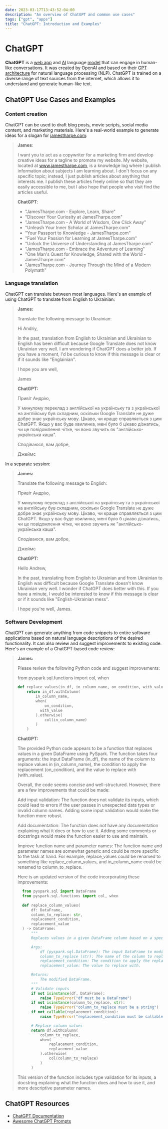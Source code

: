```yaml
---
date: 2023-03-17T13:43:52-04:00
description: "An overview of ChatGPT and common use cases"
tags: ["gpt", "apps"]
title: "ChatGPT: Introduction and Examples"
---
```


# ChatGPT

**ChatGPT** is a [web app](apps.md) and [AI](artificial-intelligence.md) language [model](machine-learning.md) that can engage in human-like conversations. It was created by OpenAI and based on their [GPT architecture](gpt.md) for natural language processing (NLP). ChatGPT is trained on a diverse range of text sources from the internet, which allows it to understand and generate human-like text.

## ChatGPT Use Cases and Examples

### Content creation

ChatGPT can be used to draft blog posts, movie scripts, social media content, and marketing materials. Here's a real-world example to generate ideas for a slogan for [jamestharpe.com](https://www.jamestharpe.com/):

> **James**:
>
> I want you to act as a copywriter for a marketing firm and develop creative ideas for a tagline to promote my website. My website, located at www.jamestharpe.com, is a knowledge log where I publish information about subjects I am learning about. I don't focus on any specific topic; instead, I just publish articles about anything that interests me. I publish these articles freely online so that they are easily accessible to me, but I also hope that people who visit find the articles useful.
>
> **ChatGPT**:
>
> * "JamesTharpe.com - Explore, Learn, Share"
> * "Discover Your Curiosity at JamesTharpe.com"
> * "JamesTharpe.com - A World of Wisdom, One Click Away"
> * "Unleash Your Inner Scholar at JamesTharpe.com"
> * "Your Passport to Knowledge - JamesTharpe.com"
> * "Fuel Your Passion for Learning at JamesTharpe.com"
> * "Unlock the Universe of Understanding at JamesTharpe.com"
> * "JamesTharpe.com - Embrace the Adventure of Learning"
> * "One Man's Quest for Knowledge, Shared with the World - JamesTharpe.com"
> * "JamesTharpe.com - Journey Through the Mind of a Modern Polymath"

### Language translation

ChatGPT can translate between most languages. Here's an example of using ChatGPT to translate from English to Ukrainian:

> **James:**
>
> Translate the following message to Ukrainian:
>
> Hi Andriy,
>
> In the past, translation from English to Ukrainian and Ukrainian to English has been difficult because Google Translate does not know Ukrainian very well. I am wondering if ChatGPT does a better job. If you have a moment, I'd be curious to know if this message is clear or if it sounds like "Englainian".
>
> I hope you are well,
>
> James
>
> **ChatGPT:**
>
> Привіт Андрію,
>
> У минулому переклад з англійської на українську та з української на англійську був складним, оскільки Google Translate не дуже добре знає українську мову. Цікаво, чи краще справляється з цим ChatGPT. Якщо у вас буде хвилинка, мені було б цікаво дізнатись, чи це повідомлення чітке, чи воно звучить як "англійсько-українська каша".
>
> Сподіваюся, вам добре,
>
> Джеймс

In a separate session:

> **James:**
>
> Translate the following message to English:
>
> Привіт Андрію,
>
> У минулому переклад з англійської на українську та з української на англійську був складним, оскільки Google Translate не дуже добре знає українську мову. Цікаво, чи краще справляється з цим ChatGPT. Якщо у вас буде хвилинка, мені було б цікаво дізнатись, чи це повідомлення чітке, чи воно звучить як "англійсько-українська каша".
>
> Сподіваюся, вам добре,
>
> Джеймс
>
> **ChatGPT:**
>
> Hello Andrew,
>
> In the past, translating from English to Ukrainian and from Ukrainian to English was difficult because Google Translate doesn't know Ukrainian very well. I wonder if ChatGPT does better with this. If you have a minute, I would be interested to know if this message is clear or if it sounds like "English-Ukrainian mess".
>
> I hope you're well,
> James.

### Software Development

ChatGPT can generate anything from code snippets to entire software applications based on natural
language descriptions of the desired functionality. It can also review and suggest improvements to
existing code. Here's an example of a ChatGPT-based code review:

> **James:**
>
> Please review the following Python code and suggest improvements:
>
> from pyspark.sql.functions import col, when
>
> ```python
> def replace_values(in_df, in_column_name, on_condition, with_value):
>     return in_df.withColumn(
>         in_column_name,
>         when(
>             on_condition, 
> 			with_value
>         ).otherwise(
>             col(in_column_name)
>         )
>     )
> ```
>
> **ChatGPT:**
>
> The provided Python code appears to be a function that replaces values in a given DataFrame using PySpark. The function takes four arguments: the input DataFrame (in_df), the name of the column to replace values in (in_column_name), the condition to apply the replacement (on_condition), and the value to replace with (with_value).
>
> Overall, the code seems concise and well-structured. However, there are a few improvements that could be made:
>
> Add input validation: The function does not validate its inputs, which could lead to errors if the user passes in unexpected data types or invalid column names. Adding some input validation would make the function more robust.
>
> Add documentation: The function does not have any documentation explaining what it does or how to use it. Adding some comments or docstrings would make the function easier to use and maintain.
>
> Improve function name and parameter names: The function name and parameter names are somewhat generic and could be more specific to the task at hand. For example, replace_values could be renamed to something like replace_column_values, and in_column_name could be renamed to column_to_replace.
>
> Here is an updated version of the code incorporating these improvements:
>
> ```python
>	from pyspark.sql import DataFrame
>	from pyspark.sql.functions import col, when
>	
>	def replace_column_values(
>		df: DataFrame,
>		column_to_replace: str,
>		replacement_condition,
>		replacement_value
>	) -> DataFrame:
>		"""
>		Replaces values in a given DataFrame column based on a specified condition.
>
>		Args:
>			df (pyspark.sql.DataFrame): The input DataFrame to modify.
>			column_to_replace (str): The name of the column to replace values in.
>			replacement_condition: The condition to apply the replacement.
>			replacement_value: The value to replace with.
>
>		Returns:
>			The modified DataFrame.
>		"""
>		# Validate inputs
>		if not isinstance(df, DataFrame):
>			raise TypeError("df must be a DataFrame")
>		if not isinstance(column_to_replace, str):
>			raise TypeError("column_to_replace must be a string")
>		if not callable(replacement_condition):
>			raise TypeError("replacement_condition must be callable")
>
>		# Replace column values
>		return df.withColumn(
>			column_to_replace,
>			when(
>				replacement_condition,
>				replacement_value
>			).otherwise(
>				col(column_to_replace)
>			)
>		)
> ```
>
> This version of the function includes type validation for its inputs, a docstring explaining what the function does and how to use it, and more descriptive parameter names.

## ChatGPT Resources
<!-- * [ChatGPT App](https://chat.openai.com/) -->
* [ChatGPT Documentation](https://platform.openai.com/docs/models/chatgpt)
* [Awesome ChatGPT Prompts](https://github.com/f/awesome-chatgpt-prompts)
